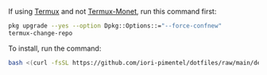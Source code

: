 If using [Termux](https://github.com/termux/termux-app) and not [Termux-Monet](https://github.com/KitsunedFox/termux-monet), run this command first:
```bash
pkg upgrade --yes --option Dpkg::Options::="--force-confnew"
termux-change-repo
```

To install, run the command:
```bash
bash <(curl -fsSL https://github.com/iori-pimentel/dotfiles/raw/main/deploy.sh)
```
